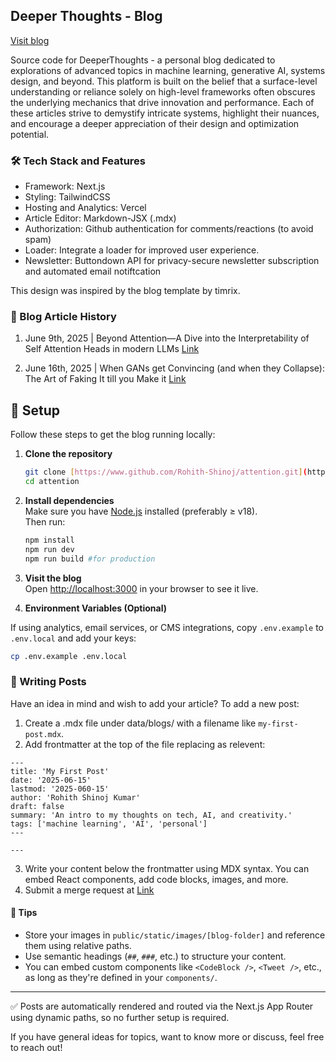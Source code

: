 ## Deeper Thoughts - Blog

[Visit blog](https://www.deeper-thoughts-blog.rohithshinoj.com)

Source code for DeeperThoughts - a personal blog dedicated to explorations of advanced topics in machine learning, generative AI, systems design, and beyond. This platform is built on the belief that a surface-level understanding or reliance solely on high-level frameworks often obscures the underlying mechanics that drive innovation and performance. Each of these articles strive to demystify intricate systems, highlight their nuances, and encourage a deeper appreciation of their design and optimization potential.

### 🛠️ Tech Stack and Features

- Framework: Next.js
- Styling: TailwindCSS
- Hosting and Analytics: Vercel
- Article Editor: Markdown-JSX (.mdx)
- Authorization: Github authentication for comments/reactions (to avoid spam)
- Loader: Integrate a loader for improved user experience.
- Newsletter: Buttondown API for privacy-secure newsletter subscription and automated email notiftcation

This design was inspired by the blog template by timrix.

### 📁 Blog Article History

1. June 9th, 2025 | Beyond Attention—A Dive into the Interpretability of Self Attention Heads in modern LLMs [Link](https://www.deeper-thoughts-blog.rohithshinoj.com/blog/beyond-attention)

2. June 16th, 2025 | When GANs get Convincing (and when they Collapse): The Art of Faking It till you Make it [Link](https://www.deeper-thoughts-blog.rohithshinoj.com/blog/the-art-of-fake-it-till-you-make-it)

## 🔧 Setup

Follow these steps to get the blog running locally:

1. **Clone the repository**

   ```bash
   git clone [https://www.github.com/Rohith-Shinoj/attention.git](https://www.github.com/rohith-shinoj/attention.git)
   cd attention
   ```

2. **Install dependencies**  
   Make sure you have [Node.js](https://nodejs.org/) installed (preferably ≥ v18).  
   Then run:

   ```bash
   npm install
   npm run dev
   npm run build #for production
   ```

3. **Visit the blog**  
   Open [http://localhost:3000](http://localhost:3000) in your browser to see it live.

4. **Environment Variables (Optional)**

If using analytics, email services, or CMS integrations, copy `.env.example` to `.env.local` and add your keys:

```bash
cp .env.example .env.local
```

### 📝 Writing Posts

Have an idea in mind and wish to add your article? To add a new post:

1. Create a .mdx file under data/blogs/ with a filename like `my-first-post.mdx`.
2. Add frontmatter at the top of the file replacing as relevent:

```mdx
---
title: 'My First Post'
date: '2025-06-15'
lastmod: '2025-060-15'
author: 'Rohith Shinoj Kumar'
draft: false
summary: 'An intro to my thoughts on tech, AI, and creativity.'
tags: ['machine learning', 'AI', 'personal']
---

---
```

3. Write your content below the frontmatter using MDX syntax. You can embed React components, add code blocks, images, and more.
4. Submit a merge request at [Link](https://www.github.com/Rohith-Shinoj/attention/pulls)

#### 🧠 Tips

- Store your images in `public/static/images/[blog-folder]` and reference them using relative paths.
- Use semantic headings (`##`, `###`, etc.) to structure your content.
- You can embed custom components like `<CodeBlock />`, `<Tweet />`, etc., as long as they're defined in your `components/`.

---

✅ Posts are automatically rendered and routed via the Next.js App Router using dynamic paths, so no further setup is required.

If you have general ideas for topics, want to know more or discuss, feel free to reach out!
